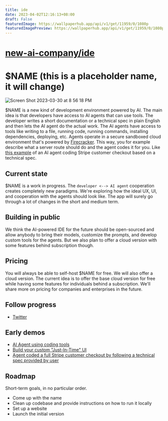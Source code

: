 ```yaml
---
title: ide
date: 2023-04-02T12:16:13+08:00
draft: False
featuredImage: https://wallpaperhub.app/api/v1/get/11959/0/1080p
featuredImagePreview: https://wallpaperhub.app/api/v1/get/11959/0/1080p
---
```


# [new-ai-company/ide](https://github.com/new-ai-company/ide)

# $NAME (this is a placeholder name, it will change)

![Screen Shot 2023-03-30 at 8 56 18 PM](https://user-images.githubusercontent.com/5136688/228936729-c1ae45b0-9199-4aae-bb3b-837b97e8176a.png)

$NAME is a new kind of development environment powered by AI. The main idea is that developers have access to AI agents that can use tools. The developer writes a short documentation or a technical spec in plain English and then lets the AI agent do the actual work. The AI agents have access to tools like writing to a file, running code, running commands, installing dependencies, deploying, etc. Agents operate in a secure sandboxed cloud environment that's powered by [Firecracker](https://github.com/firecracker-microvm/firecracker/). This way, you for example describe what a server route should do and the agent codes it for you. Like [this example](https://twitter.com/mlejva/status/1641072535163875330) of an AI agent coding Stripe customer checkout based on a technical spec.

## Current state
$NAME is a work in progress. The `developer <--> AI agent` cooperation creates completely new paradigms. We're exploring how the ideal UX, UI, and cooperation with the agents should look like. The app will surely go through a lot of changes in the short and medium term.

## Building in public
We think the AI-powered IDE for the future should be open-sourced and allow anybody to bring their models, customize the prompts, and develop custom tools for the agents. But we also plan to offer a cloud version with some features behind subscription though.

## Pricing
You will always be able to self-host $NAME for free. We will also offer a cloud version. The current idea is to offer the base cloud version for free while having some features for individuals behind a subscription. We'll share more on pricing for companies and enterprises in the future.

## Follow progress
- [Twitter](https://twitter.com/mlejva)

## Early demos
- [AI Agent using coding tools](https://twitter.com/mlejva/status/1636103084802822151)
- [Build your custom "Just-In-Time" UI](https://twitter.com/mlejva/status/1641151421830529042)
- [Agent coded a full Stripe customer checkout by following a technical spec provided by user](https://twitter.com/mlejva/status/1641072535163875330)

## Roadmap
Short-term goals, in no particular order.

- Come up with the name
- Clean up codebase and provide instructions on how to run it locally
- Set up a website
- Launch the initial version
